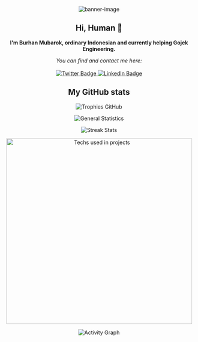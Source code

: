 <p align="center">
    <img src="https://github.com/burubur/burubur/assets/8677498/e6368770-0ca1-4bc8-8fdd-68f8a114a38d" alt="banner-image") />
</p>

<h2 align="center">
    Hi, Human 👋
</h2>

<p align="center">
    <b>I'm Burhan Mubarok, ordinary Indonesian and currently helping Gojek Engineering.</b>
</p>

<p align="center">
    <i>You can find and contact me here:</i>
    <br/><br/>
    <a href="https://twitter.com/burhanmubarok" target="_blank">
        <img src="https://img.shields.io/badge/-Twitter-1DA1F2?logo=twitter&style=for-the-badge&logoColor=white" alt="Twitter Badge" />
    </a>
    <a href="https://www.linkedin.com/in/burhan-mubarok-66289a111" target="_blank">
        <img src="https://img.shields.io/badge/-LinkedIn-0077B5?logo=linkedin&style=for-the-badge&logoColor=white" alt="LinkedIn Badge" />
    </a>
</p>

<h2 align="center">
    My GitHub stats
</h2>

<p align="center">
    <p align="center">
        <img src="https://github-profile-trophy.vercel.app/?username=burubur&theme=darkhub&margin-w=15" alt="Trophies GitHub" />
    </p>
    <p align="center">
        <img src="https://github-readme-stats.vercel.app/api?username=burubur&theme=dark&show_icons=true&include_all_commits=true&locale=en" alt="General Statistics" />
    </p>
    <p align="center">
        <img src="https://github-readme-streak-stats.herokuapp.com/?user=burubur&theme=dark" alt="Streak Stats" />
    </p>
    <p align="center">
        <img src="https://github-readme-stats.vercel.app/api/top-langs?username=burubur&layout=compact&theme=dark&locale=en" alt="Techs used in projects" width="495px" />
    </p>
    <p align="center">
        <img src="https://activity-graph.herokuapp.com/graph?username=burubur&theme=xcode&bg_color=151515" alt="Activity Graph" />
    </p>
</p>
